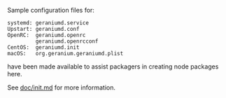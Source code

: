 Sample configuration files for:
```
systemd: geraniumd.service
Upstart: geraniumd.conf
OpenRC:  geraniumd.openrc
         geraniumd.openrcconf
CentOS:  geraniumd.init
macOS:   org.geranium.geraniumd.plist
```
have been made available to assist packagers in creating node packages here.

See [doc/init.md](../../doc/init.md) for more information.
